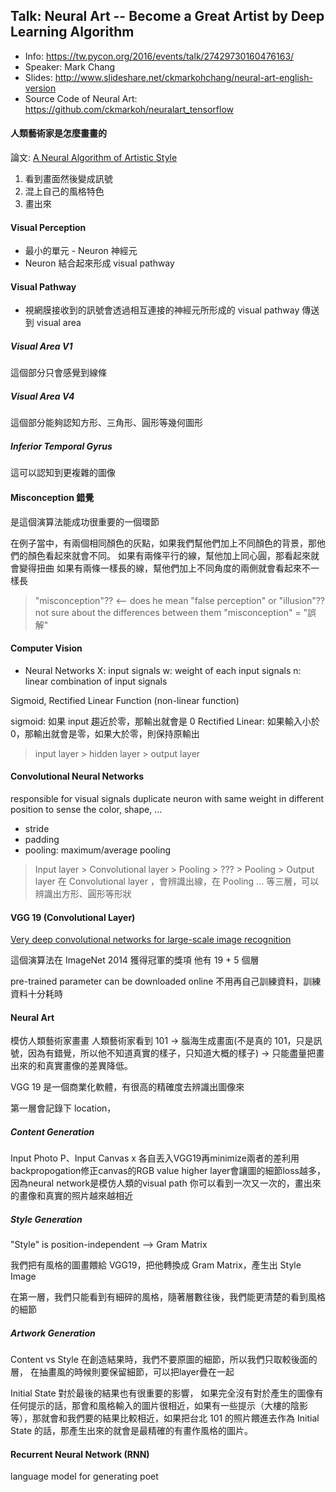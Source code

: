 ## Talk: Neural Art -- Become a Great Artist by Deep Learning Algorithm
- Info: https://tw.pycon.org/2016/events/talk/27429730160476163/
- Speaker: Mark Chang
- Slides: http://www.slideshare.net/ckmarkohchang/neural-art-english-version
- Source Code of Neural Art: https://github.com/ckmarkoh/neuralart_tensorflow

#### 人類藝術家是怎麼畫畫的
論文: [A Neural Algorithm of Artistic Style](http://arxiv.org/pdf/1508.06576v2.pdf)
1. 看到畫面然後變成訊號
2. 混上自己的風格特色
3. 畫出來

#### Visual Perception
- 最小的單元 - Neuron 神經元
- Neuron 結合起來形成 visual pathway

#### Visual Pathway
- 視網膜接收到的訊號會透過相互連接的神經元所形成的 visual pathway 傳送到 visual area

##### Visual Area V1
這個部分只會感覺到線條

##### Visual Area V4
這個部分能夠認知方形、三角形、圓形等幾何圖形

##### Inferior Temporal Gyrus
這可以認知到更複雜的圖像

#### Misconception 錯覺
是這個演算法能成功很重要的一個環節

在例子當中，有兩個相同顏色的灰點，如果我們幫他們加上不同顏色的背景，那他們的顏色看起來就會不同。
如果有兩條平行的線，幫他加上同心圓，那看起來就會變得扭曲
如果有兩條一樣長的線，幫他們加上不同角度的兩側就會看起來不一樣長

> "misconception"?? <-- does he mean "false perception" or "illusion"??
> not sure about the differences between them
> "misconception" = "誤解"

#### Computer Vision
- Neural Networks
X: input signals
w: weight of each input signals
n: linear combination of input signals

Sigmoid, Rectified Linear Function (non-linear function)

sigmoid: 如果 input 趨近於零，那輸出就會是 0
Rectified Linear: 如果輸入小於 0，那輸出就會是零，如果大於零，則保持原輸出

> input layer > hidden layer > output layer

#### Convolutional Neural Networks
responsible for visual signals
duplicate neuron with same weight in different position to sense the color, shape, ...


- stride
- padding
- pooling: maximum/average pooling

> Input layer > Convolutional layer > Pooling > ??? > Pooling > Output layer
在 Convolutional layer ，會辨識出線，在 Pooling ... 等三層，可以辨識出方形、圓形等形狀


#### VGG 19 (Convolutional Layer)
[Very deep convolutional networks for large-scale image recognition](https://arxiv.org/pdf/1409.1556.pdf)

這個演算法在 ImageNet 2014 獲得冠軍的獎項
他有 19 + 5 個層
 
pre-trained parameter can be downloaded online
不用再自己訓練資料，訓練資料十分耗時


#### Neural Art
模仿人類藝術家畫畫
人類藝術家看到 101 -> 腦海生成畫面(不是真的 101，只是訊號，因為有錯覺，所以他不知道真實的樣子，只知道大概的樣子) -> 只能盡量把畫出來的和真實畫像的差異降低。

VGG 19 是一個商業化軟體，有很高的精確度去辨識出圖像來

第一層會記錄下 location，

##### Content Generation
Input Photo P、Input Canvas x 各自丟入VGG19再minimize兩者的差利用backpropogation修正canvas的RGB value
higher layer會讓圖的細節loss越多，因為neural network是模仿人類的visual path
你可以看到一次又一次的，畫出來的畫像和真實的照片越來越相近

##### Style Generation
"Style" is position-independent --> Gram Matrix


我們把有風格的圖畫餵給 VGG19，把他轉換成 Gram Matrix，產生出 Style Image

在第一層，我們只能看到有細碎的風格，隨著層數往後，我們能更清楚的看到風格的細節


##### Artwork Generation

Content vs Style
在創造結果時，我們不要原圖的細節，所以我們只取較後面的層，
在抽畫風的時候則要保留細節，可以把layer疊在一起

Initial State 對於最後的結果也有很重要的影響，
如果完全沒有對於產生的圖像有任何提示的話，那會和風格輸入的圖片很相近，如果有一些提示（大樓的陰影等），那就會和我們要的結果比較相近，如果把台北 101 的照片餵進去作為 Initial State 的話，那產生出來的就會是最精確的有畫作風格的圖片。


#### Recurrent Neural Network (RNN)
language model for generating poet